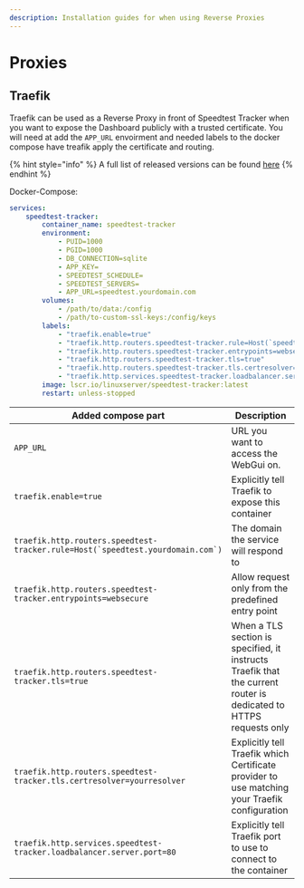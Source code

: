 ```yaml
---
description: Installation guides for when using Reverse Proxies
---
```


# Proxies

## Traefik

Traefik can be used as a Reverse Proxy in front of Speedtest Tracker when you want to expose the Dashboard publicly with a trusted certificate. You will need at add the `APP_URL` envoirment and needed labels to the docker compose have treafik apply the certificate and routing.

{% hint style="info" %}
A full list of released versions can be found [here](https://fleet.linuxserver.io/image?name=linuxserver/speedtest-tracker)
{% endhint %}

Docker-Compose:

```yaml
services:
    speedtest-tracker:
        container_name: speedtest-tracker
        environment:
            - PUID=1000
            - PGID=1000
            - DB_CONNECTION=sqlite
            - APP_KEY=
            - SPEEDTEST_SCHEDULE=
            - SPEEDTEST_SERVERS=
            - APP_URL=speedtest.yourdomain.com
        volumes:
            - /path/to/data:/config
            - /path/to-custom-ssl-keys:/config/keys
        labels:
            - "traefik.enable=true"
            - "traefik.http.routers.speedtest-tracker.rule=Host(`speedtest.yourdomain.com`)"
            - "traefik.http.routers.speedtest-tracker.entrypoints=websecure"
            - "traefik.http.routers.speedtest-tracker.tls=true"
            - "traefik.http.routers.speedtest-tracker.tls.certresolver=yourresolver"
            - "traefik.http.services.speedtest-tracker.loadbalancer.server.port=80"
        image: lscr.io/linuxserver/speedtest-tracker:latest
        restart: unless-stopped
```

<table><thead><tr><th width="261">Added compose part</th><th>Description</th></tr></thead><tbody><tr><td><code>APP_URL</code></td><td>URL you want to access the WebGui on.</td></tr><tr><td><code>traefik.enable=true</code></td><td>Explicitly tell Traefik to expose this container</td></tr><tr><td><code>traefik.http.routers.speedtest-tracker.rule=Host(`speedtest.yourdomain.com`)</code></td><td>The domain the service will respond to</td></tr><tr><td><code>traefik.http.routers.speedtest-tracker.entrypoints=websecure</code></td><td>Allow request only from the predefined entry point</td></tr><tr><td><code>traefik.http.routers.speedtest-tracker.tls=true</code></td><td>When a TLS section is specified, it instructs Traefik that the current router is dedicated to HTTPS requests only</td></tr><tr><td><code>traefik.http.routers.speedtest-tracker.tls.certresolver=yourresolver</code></td><td>Explicitly tell Traefik which Certificate provider to use matching your Traefik configuration</td></tr><tr><td><code>traefik.http.services.speedtest-tracker.loadbalancer.server.port=80</code></td><td>Explicitly tell Traefik port to use to connect to the container</td></tr></tbody></table>
